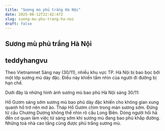 ```yaml
---
title: "Sương mù phủ trắng Hà Nội"
date: 2025-06-12T22:42:47Z
slug: suong-mu-phu-trang-ha-noi
draft: false
---
```


## Sương mù phủ trắng Hà Nội

## teddyhangvu

Theo Vietnamnet
Sáng nay (30/11), nhiều khu vực TP. Hà Nội bị bao bọc bởi một lớp sương mù dày đặc. Điều này khiến tầm nhìn của người đi đường bị hạn chế.

Dưới đây là những hình ảnh sương mù bao phủ Hà Nội sáng 30/11:

Hồ Gươm sáng sớm sương mù bao phủ dày đặc khiến cho không gian xung quanh hồ trở nên mờ ảo.
Tháp Hồ Gươm chìm trong màn sương sớm.
Đứng từ cầu Chương Dương không thể nhìn rõ cầu Long Biên.
Dòng người hối hả đến cơ quan làm việc từ sáng sớm khi sương mù đang bao phủ khắp đường.
Những toà nhà cao tầng cũng được phủ trắng sương mù.